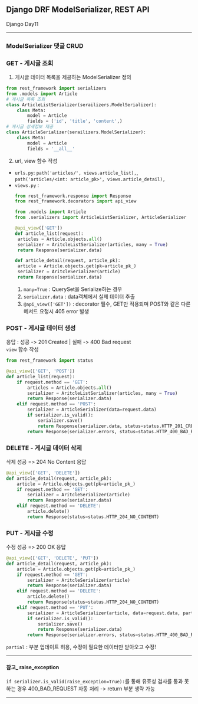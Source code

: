 ## Django DRF ModelSerializer, REST API
Django Day11
***
### ModelSerializer 댓글 CRUD
### GET - 게시글 조회
1. 게시글 데이터 목록을 제공하는 ModelSerializer 정의
```python 
from rest_framework import serializers
from .models import Article
# 게시글 목록 조회
class ArticleListSerializer(serailizers.ModelSerializer):
    class Meta:
        model = Article
        fields = ('id', 'title', 'content',)
# 게시글 상세정보 제공
class ArticleSerializer(serailizers.ModelSerializer):
    class Meta:
        model = Article
        fields = '__all__'
```
2. url, view 함수 작성  
* `urls.py`: `path('articles/', views.article_list),`, `path('articles/<int: article_pk>', views.article_detail),`     
* `views.py` : 
   ```python
   from rest_framework.response import Response
   from rest_framework.decorators import api_view

   from .models import Article
   from .serializers import ArticleListSerializer, ArticleSerializer

   @api_view(['GET'])
   def article_list(request):
    articles = Article.objects.all()
    serializer = AritcleListSerializer(articles, many = True)
    return Response(serializer.data)
   
   def article_detail(request, article_pk):
    article = Article.objects.get(pk=article_pk_)
    serializer = AritcleSerializer(article)
    return Response(serializer.data)
   ```
   1. `many=True` : QuerySet을 Serialize하는 경우  
   2. `serializer.data` : data객체에서 실제 데이터 추출  
   3. `@api_view(['GET'])` : decorator 필수, GET만 적용되며 POST와 같은 다른 메서드 요청시 405 error 발생

### POST - 게시글 데이터 생성
응답 : 성공 -> 201 Created | 실패 -> 400 Bad request  
`view` 함수 작성  
```python
from rest_framework import status

@api_view(['GET', 'POST'])
def article_list(request):
    if request.method == 'GET':
        articles = Article.objects.all()
        serializer = AritcleListSerializer(articles, many = True)
        return Response(serializer.data)
    elif request.method == 'POST':
        serializer = ArticleSerializer(data=request.data)
        if serializer.is_valid():
            serializer.save()
            return Response(serializer.data, status=status.HTTP_201_CREATED)
        return Response(serializer.errors, status=status.HTTP_400_BAD_REQUEST)
```
### DELETE - 게시글 데이터 삭제
삭제 성공 => 204 No Content 응답
```python
@api_view(['GET', 'DELETE'])
def article_detail(request, article_pk):
    article = Article.objects.get(pk=article_pk_)
    if request.method == 'GET':
        serializer = AritcleSerializer(article)
        return Response(serializer.data)
    elif request.method == 'DELETE':
        article.delete()
        return Response(status=status.HTTP_204_NO_CONTENT)
```
### PUT - 게시글 수정
수정 성공 => 200 OK 응답
```python
@api_view(['GET', 'DELETE', 'PUT'])
def article_detail(request, article_pk):
    article = Article.objects.get(pk=article_pk_)
    if request.method == 'GET':
        serializer = AritcleSerializer(article)
        return Response(serializer.data)
    elif request.method == 'DELETE':
        article.delete()
        return Response(status=status.HTTP_204_NO_CONTENT)
    elif request.method == 'PUT':
        serializer = ArticleSerializer(article, data=request.data, partial=True)
        if serializer.is_valid():
            serializer.save()
            return Response(serializer.data)
        return Response(serializer.errors, status=status.HTTP_400_BAD_REQUEST)
```
`partial` : 부분 업데이트 허용, 수정이 필요한 데이터만 받아오고 수정!  

***
#### 참고_ raise_exception
`if serializer.is_valid(raise_exception=True):`를 통해 유효성 검사를 통과 못하는 경우 400_BAD_REQUEST 자동 처리 -> return 부분 생략 가능
***